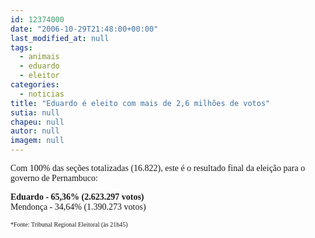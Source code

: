 ```yaml
---
id: 12374000
date: "2006-10-29T21:48:00+00:00"
last_modified_at: null
tags:
  - animais
  - eduardo
  - eleitor
categories:
  - noticias
title: "Eduardo é eleito com mais de 2,6 milhões de votos"
sutia: null
chapeu: null
autor: null
imagem: null
---
```

<p><P><FONT face=Verdana>Com 100% das seções totalizadas (16.822), este é o resultado final da eleição para o governo de Pernambuco:</FONT></P></p>
<p><P><STRONG><FONT face=Verdana>Eduardo - 65,36% (</FONT><FONT face=Verdana>2.623.297 votos)</FONT></STRONG><BR><FONT face=Verdana>Mendonça - 34,64% (</FONT><FONT face=\"Times New Roman\"><FONT face=Verdana>1.390.273 votos)</FONT></FONT></P></p>
<p><P><FONT face=\"Times New Roman\"><FONT face=Verdana size=1>*Fonte: Tribunal Regional Eleitoral (às 21h45)</FONT></P></FONT> </p>
